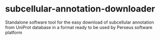 # subcellular-annotation-downloader
Standalone software tool for the easy download of subcellular annotation from UniProt database in a format ready to be used by Perseus software platform
